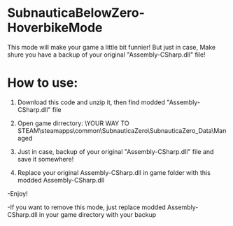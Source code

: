 # SubnauticaBelowZero-HoverbikeMode
This mode will make your game a little bit funnier! But just in case, Make shure you have a backup of your original "Assembly-CSharp.dll" file!

# How to use:

1. Download this code and unzip it, then find modded "Assembly-CSharp.dll" file

2. Open game dirrectory: \YOUR WAY TO STEAM\steamapps\common\SubnauticaZero\SubnauticaZero_Data\Managed

3. Just in case, backup of your original "Assembly-CSharp.dll" file and save it somewhere!

4. Replace your original Assembly-CSharp.dll in game folder with this modded Assembly-CSharp.dll

-Enjoy!

-If you want to remove this mode, just replace modded Assembly-CSharp.dll in your game directory with your backup
